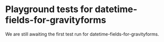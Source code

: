 # Playground tests for datetime-fields-for-gravityforms
We are still awaiting the first test run for datetime-fields-for-gravityforms.
